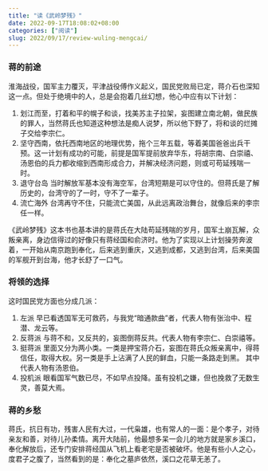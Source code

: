 ```yaml
---
title: "读《武岭梦残》"
date: 2022-09-17T18:08:02+08:00
categories: ["阅读"]
slug: 2022/09/17/review-wuling-mengcai/
---
```


### 蒋的前途
淮海战役，国军主力覆灭，平津战役傅作义起义，国民党败局已定，蒋介石也深知这一点。但处于绝境中的人，总是会抱着几丝幻想，他心中应有以下计划：

1. 划江而至，打着和平的幌子和谈，找美苏主子拉架，妄图建立南北朝，做民族的罪人，当然蒋氏也知道这种想法是痴人说梦，所以他下野了，将和谈的烂摊子交给李宗仁。
2. 坚守西南，依托西南地区的地理优势，拖个三年五载，等着美国爸爸出兵干预。这一计划有成功的可能，前提是国军提前放弃华东，将胡宗南、白崇禧、汤恩伯的兵力都收缩到西南形成合力，并解决经济问题，则或可苟延残喘一时。
3. 退守台岛 当时解放军基本没有海空军，台湾短期是可以守住的。但蒋氏是了解历史的，台湾守的了一时，守不了一辈子。
4. 流亡海外 台湾再守不住，只能流亡美国，从此远离政治舞台，就像后来的李宗任一样。

《武岭梦残》这本书也基本讲的是蒋氏在大陆苟延残喘的岁月，国军土崩瓦解，众叛亲离，身边信得过的好像只有蒋经国和俞济时。他为了实现以上计划操劳奔波着，一开始从南京跑到奉化，后来逃到重庆，又逃到成都，又逃到台湾，后来美国的军舰开到台海，他才长舒了一口气。

### 将领的选择

这时国民党方面也分成几派：

1. 左派  早已看透国军无可救药，与我党“暗通款曲”者，代表人物有张治中、程潜、龙云等。
2. 反蒋派  与蒋不和，又反共的，妄图倒蒋反共。代表人物有李宗仁、白崇禧等。
3. 挺蒋派  里面又分为两小类。一类是押宝蒋介石，妄图在蒋氏众叛亲离中，得蒋信任，取得大权。另一类是手上沾满了人民的鲜血，只能一条路走到黑。 其中代表人物有汤恩伯。
4. 投机派  眼看国军气数已尽，不如早点投降。虽有投机之嫌，但也挽救了无数生灵，善莫大焉。


### 蒋的乡愁

蒋氏，抗日有功，残害人民有大过，一代枭雄，也有常人的一面：是个孝子，对待亲友和善，对待儿孙柔情。离开大陆前，他最想多呆一会儿的地方就是家乡溪口，奉化解放后，还专门安排蒋经国从飞机上看老宅是否被破坏。他是有些小人之心，度君子之腹了，当然看到的是：奉化之墓庐依然，溪口之花草无恙了。

